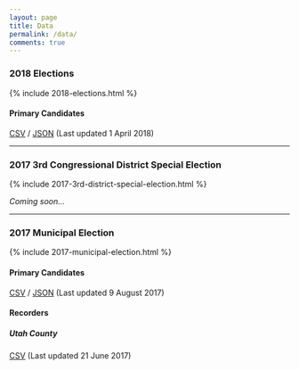 ```yaml
---
layout: page
title: Data
permalink: /data/
comments: true
---
```


### 2018 Elections

{% include 2018-elections.html %}

#### Primary Candidates
[CSV](http://electionsutah.org/data/2018-utah-elections-primary.csv) / [JSON](http://electionsutah.org/data/2018-utah-elections-primary.json) (Last updated 1 April 2018)
<br>
<hr>

### 2017 3rd Congressional District Special Election

{% include 2017-3rd-district-special-election.html %}

_Coming soon..._
<br>
<hr>

### 2017 Municipal Election

{% include 2017-municipal-election.html %}

#### Primary Candidates
[CSV](http://electionsutah.org/data/2017-utah-elections-primary.csv) / [JSON](http://electionsutah.org/data/2017-utah-elections-primary.json) (Last updated 9 August 2017)
<br>

#### Recorders
##### Utah County
[CSV](http://electionsutah.org/data/2017-utah-county-city-recorders.csv) (Last updated 21 June 2017)
